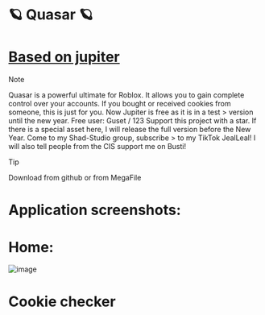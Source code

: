 # 🪐 Quasar 🪐

# [Based on jupiter](https://github.com/VZXdev/Jupiter)
> [!NOTE]  
>  Quasar is a powerful ultimate for Roblox. It allows you to gain complete control over your accounts. If you bought or received cookies from someone, this is just for you. Now Jupiter is free as it is in a test  > version until the new year. Free user: Guset / 123 Support this project with a star. If there is a special asset here, I will release the full version before the New Year. Come to my Shad-Studio group, subscribe > to my TikTok JealLeal! I will also tell people from the CIS support me on Busti!

> [!TIP]
> Download from github or from MegaFile




# Application screenshots:
# Home: 
![image](https://github.com/user-attachments/assets/a189195c-5caa-4c81-8843-1e0834a49e69)
# Cookie checker 

